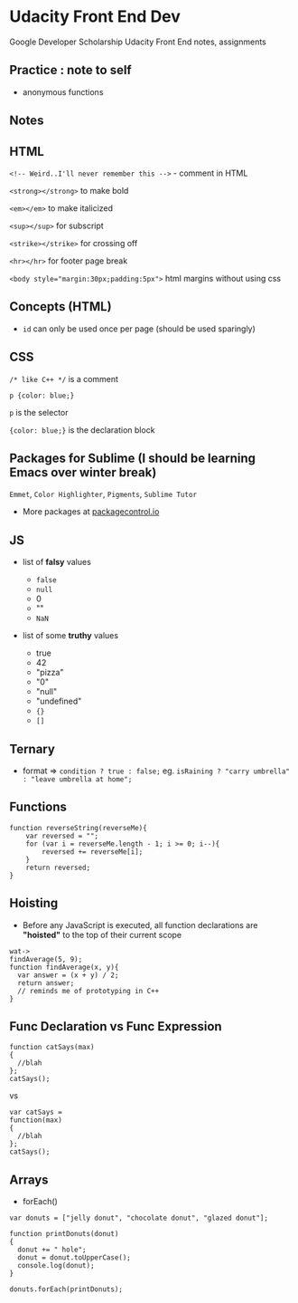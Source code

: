 # Udacity Front End Dev
Google Developer Scholarship Udacity Front End notes, assignments

## Practice : note to self

- anonymous functions 

## Notes

## HTML

```<!-- Weird..I'll never remember this -->``` - comment in HTML

```<strong></strong>``` to make bold

```<em></em>``` to make italicized

```<sup></sup>``` for subscript

```<strike></strike>``` for crossing off

```<hr></hr>``` for footer page break

```<body style="margin:30px;padding:5px">``` html margins without using css

## Concepts (HTML)

- ```id``` can only be used once per page (should be used sparingly)


## CSS

```/* like C++ */``` is a comment

```p {color: blue;}```

```p``` is the selector

```{color: blue;}``` is the declaration block

## Packages for Sublime (I should be learning Emacs over winter break)

```Emmet```, ```Color Highlighter```, ```Pigments```, ```Sublime Tutor```

- More packages at [packagecontrol.io](https://packagecontrol.io/)

## JS

- list of **falsy** values
  - ```false```
  - ```null```
  - 0
  - ""
  - ```NaN```

- list of some **truthy** values
  - true
  - 42 
  - "pizza"
  - "0"
  - "null"
  - "undefined"
  - ```{}```
  - ```[]```
  
## Ternary

- format => ```condition ? true : false;```
  eg. ```isRaining ? "carry umbrella" : "leave umbrella at home";```
  
## Functions

```
function reverseString(reverseMe){
	var reversed = "";
	for (var i = reverseMe.length - 1; i >= 0; i--){
		reversed += reverseMe[i];	
	}
	return reversed;
}
```
## Hoisting
- Before any JavaScript is executed, all function declarations are **"hoisted"** to the top of their current scope

```
wat-> 
findAverage(5, 9);
function findAverage(x, y){
  var answer = (x + y) / 2;
  return answer;
  // reminds me of prototyping in C++
}
```

## Func Declaration vs Func Expression 

```
function catSays(max)
{
  //blah
};
catSays();
```

vs 

```
var catSays = 
function(max)
{
  //blah
};
catSays();
```
  
## Arrays 

- forEach()

```
var donuts = ["jelly donut", "chocolate donut", "glazed donut"];

function printDonuts(donut)
{
  donut += " hole";
  donut = donut.toUpperCase();
  console.log(donut);
}

donuts.forEach(printDonuts);
```
  


 
 





